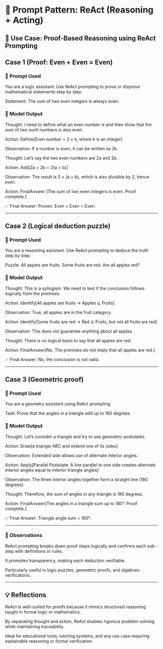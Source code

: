 # 🔁 Prompt Pattern: ReAct (Reasoning + Acting)

## 🧪 Use Case: Proof-Based Reasoning using ReAct Prompting

## Case 1 (Proof: Even + Even = Even)

### 📝 Prompt Used

You are a logic assistant. Use ReAct prompting to prove or disprove mathematical statements step by step.

Statement: The sum of two even integers is always even.

### 🤖 Model Output

Thought: I need to define what an even number is and then show that the sum of two such numbers is also even.

Action: Define[Even number = 2 × k, where k is an integer]

Observation: If a number is even, it can be written as 2k.

Thought: Let’s say the two even numbers are 2a and 2b.

Action: Add[2a + 2b = 2(a + b)]

Observation: The result is 2 × (a + b), which is also divisible by 2, hence even.

Action: FinalAnswer [The sum of two even integers is even. Proof complete.]

✅ Final Answer: Proven. Even + Even = Even.

---

## Case 2 (Logical deduction puzzle)

### 📝 Prompt Used

You are a reasoning assistant. Use ReAct prompting to deduce the truth step by step.

Puzzle:
All apples are fruits.
Some fruits are red.
Are all apples red?

### 🤖 Model Output

Thought: This is a syllogism. We need to test if the conclusion follows logically from the premises.

Action: Identify[All apples are fruits → Apples ⊆ Fruits]

Observation: True, all apples are in the fruit category.

Action: Identify[Some fruits are red → Red ⊆ Fruits, but not all fruits are red]

Observation: This does not guarantee anything about all apples.

Thought: There is no logical basis to say that all apples are red.

Action: FinalAnswer[No. The premises do not imply that all apples are red.]

✅ Final Answer: No, the conclusion is not valid.

---

## Case 3 (Geometric proof)

### 📝 Prompt Used

You are a geometry assistant using ReAct prompting.

Task: Prove that the angles in a triangle add up to 180 degrees.

### 🤖 Model Output

Thought: Let’s consider a triangle and try to use geometric postulates.

Action: Draw[a triangle ABC and extend one of its sides]

Observation: Extended side allows use of alternate interior angles.

Action: Apply[Parallel Postulate: A line parallel to one side creates alternate interior angles equal to interior triangle angles]

Observation: The three interior angles together form a straight line (180 degrees).

Thought: Therefore, the sum of angles in any triangle is 180 degrees.

Action: FinalAnswer[The angles in a triangle sum up to 180°. Proof complete.]

✅ Final Answer: Triangle angle sum = 180°.

---

### 🧠 Observations

ReAct prompting breaks down proof steps logically and confirms each sub-step with definitions or rules.

It promotes transparency, making each deduction verifiable.

Particularly useful in logic puzzles, geometric proofs, and algebraic verifications.

---

## 💡 Reflections

ReAct is well-suited for proofs because it mimics structured reasoning taught in formal logic or mathematics.

By separating thought and action, ReAct enables rigorous problem-solving while maintaining traceability.

Ideal for educational tools, tutoring systems, and any use case requiring explainable reasoning or formal verification.
